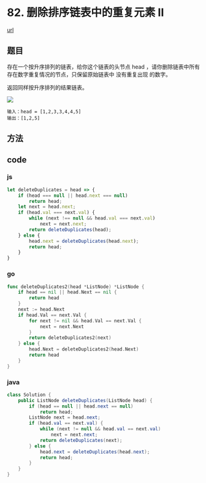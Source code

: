 # 82. 删除排序链表中的重复元素 II

[url](https://leetcode-cn.com/problems/remove-duplicates-from-sorted-list-ii/)

## 题目

存在一个按升序排列的链表，给你这个链表的头节点 head ，请你删除链表中所有存在数字重复情况的节点，只保留原始链表中 没有重复出现 的数字。

返回同样按升序排列的结果链表。

![](https://assets.leetcode.com/uploads/2021/01/04/linkedlist1.jpg)


```
输入：head = [1,2,3,3,4,4,5]
输出：[1,2,5]
```




## 方法




## code

### js

```js
let deleteDuplicates = head => {
    if (head === null || head.next === null)
        return head;
    let next = head.next;
    if (head.val === next.val) {
        while (next !== null && head.val === next.val)
            next = next.next;
        return deleteDuplicates(head);
    } else {
        head.next = deleteDuplicates(head.next);
        return head;
    }
}
```

### go

```go
func deleteDuplicates2(head *ListNode) *ListNode {
	if head == nil || head.Next == nil {
		return head
	}
	next := head.Next
	if head.Val == next.Val {
		for next != nil && head.Val == next.Val {
			next = next.Next
		}
		return deleteDuplicates2(next)
	} else {
		head.Next = deleteDuplicates2(head.Next)
		return head
	}
}
```



### java

```java
class Solution {
    public ListNode deleteDuplicates(ListNode head) {
        if (head == null || head.next == null)
            return head;
        ListNode next = head.next;
        if (head.val == next.val) {
            while (next != null && head.val == next.val)
                next = next.next;
            return deleteDuplicates(next);
        } else {
            head.next = deleteDuplicates(head.next);
            return head;
        }
    }
}
```

